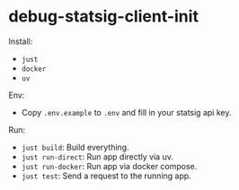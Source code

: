 # debug-statsig-client-init

Install:

- `just`
- `docker`
- `uv`

Env:

- Copy `.env.example` to `.env` and fill in your statsig api key.

Run:

- `just build`: Build everything.
- `just run-direct`: Run app directly via uv.
- `just run-docker`: Run app via docker compose.
- `just test`: Send a request to the running app.

